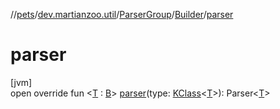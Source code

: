 //[pets](../../../../index.md)/[dev.martianzoo.util](../../index.md)/[ParserGroup](../index.md)/[Builder](index.md)/[parser](parser.md)

# parser

[jvm]\
open override fun &lt;[T](parser.md) : [B](index.md)&gt; [parser](parser.md)(type: [KClass](https://kotlinlang.org/api/latest/jvm/stdlib/kotlin.reflect/-k-class/index.html)&lt;[T](parser.md)&gt;): Parser&lt;[T](parser.md)&gt;
